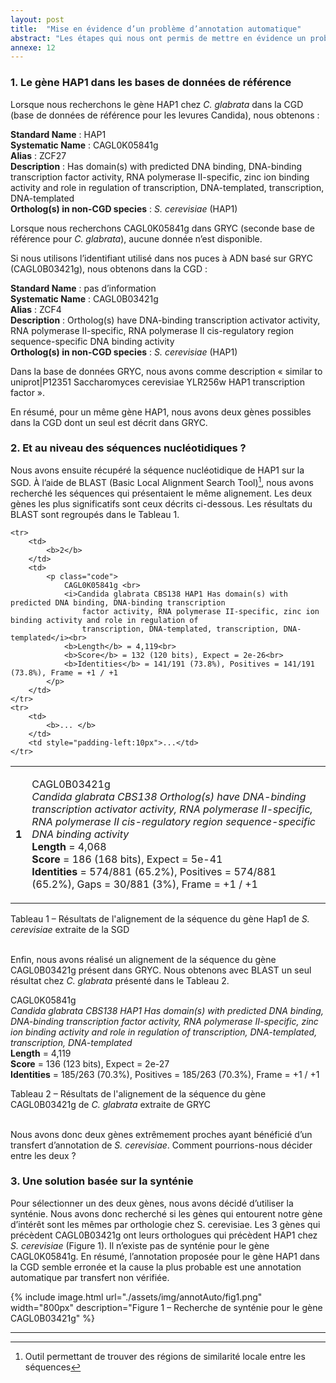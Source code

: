 ```yaml
---
layout: post
title:  "Mise en évidence d’un problème d’annotation automatique"
abstract: "Les étapes qui nous ont permis de mettre en évidence un problème d'annotation et comment nous l'avons résolu."
annexe: 12
---
```


### 1. Le gène HAP1 dans les bases de données de référence

Lorsque nous recherchons le gène HAP1 chez *C. glabrata* dans la CGD (base de données de référence pour les levures Candida), nous obtenons :

<p class="descriptionGene">
<b>Standard Name</b> : HAP1 <br>
<b>Systematic Name</b>  : CAGL0K05841g <br>
<b>Alias</b>  : ZCF27 <br>
<b>Description</b>  : Has domain(s) with predicted DNA binding, DNA-binding transcription factor activity, RNA polymerase II-specific, zinc ion binding activity and role in regulation of transcription, DNA-templated, transcription, DNA-templated<br>
<b>Ortholog(s) in non-CGD species</b>  : <i>S. cerevisiae</i> (HAP1)
</p>

Lorsque nous recherchons CAGL0K05841g dans GRYC (seconde base de référence pour *C. glabrata*), aucune donnée n’est disponible.

Si nous utilisons l’identifiant utilisé dans nos puces à ADN basé sur GRYC (CAGL0B03421g), nous obtenons dans la CGD :

<p class="descriptionGene">
<b>Standard Name</b> : pas d’information <br>
<b>Systematic Name</b>  : CAGL0B03421g <br>
<b>Alias</b>  : ZCF4 <br>
<b>Description</b>  : Ortholog(s) have DNA-binding transcription activator activity, RNA polymerase II-specific, RNA polymerase II cis-regulatory region sequence-specific DNA binding activity<br>
<b>Ortholog(s) in non-CGD species</b>  : <i>S. cerevisiae</i> (HAP1)
</p>

Dans la base de données GRYC, nous avons comme description « similar to uniprot|P12351 Saccharomyces cerevisiae YLR256w HAP1 transcription factor ».

En résumé, pour un même gène HAP1, nous avons deux gènes possibles dans la CGD dont un seul est décrit dans GRYC.

### 2. Et au niveau des séquences nucléotidiques ?

Nous avons ensuite récupéré la séquence nucléotidique de HAP1 sur la SGD. À l’aide de BLAST (Basic Local Alignment Search Tool)[^1], nous avons recherché les séquences qui présentaient le même alignement. Les deux gènes les plus significatifs sont ceux décrits ci-dessous. Les résultats du BLAST sont regroupés dans le Tableau 1.


<table>
    <tr>
        <td>
            <b>1</b>
        </td>
        <td>
            <p class="code">
                CAGL0B03421g<br>
                <i>Candida glabrata CBS138 Ortholog(s) have DNA-binding transcription activator activity, RNA polymerase
                    II-specific, RNA polymerase II cis-regulatory region sequence-specific DNA binding activity</i><br>
                <b>Length</b> = 4,068 <br>
                <b>Score</b> = 186 (168 bits), Expect = 5e-41<br>
                <b>Identities</b> = 574/881 (65.2%), Positives = 574/881 (65.2%), Gaps = 30/881 (3%), Frame = +1 / +1
            </p>
        </td>
    </tr>

    <tr>
        <td>
            <b>2</b>
        </td>
        <td>
            <p class="code">
                CAGL0K05841g <br>
                <i>Candida glabrata CBS138 HAP1 Has domain(s) with predicted DNA binding, DNA-binding transcription
                    factor activity, RNA polymerase II-specific, zinc ion binding activity and role in regulation of
                    transcription, DNA-templated, transcription, DNA-templated</i><br>
                <b>Length</b> = 4,119<br>
                <b>Score</b> = 132 (120 bits), Expect = 2e-26<br>
                <b>Identities</b> = 141/191 (73.8%), Positives = 141/191 (73.8%), Frame = +1 / +1
            </p>
        </td>
    </tr>
    <tr>
        <td>
            <b>... </b>
        </td>
        <td style="padding-left:10px">...</td>
    </tr>
</table>

<figcaption>Tableau 1 – Résultats de l'alignement de la séquence du gène Hap1 de <i>S. cerevisiae</i> extraite de la SGD</figcaption>
<br>

Enfin, nous avons réalisé un alignement de la séquence du gène CAGL0B03421g présent dans GRYC. Nous obtenons avec BLAST un seul résultat chez *C. glabrata* présenté dans le Tableau 2.

<p class="code">
    CAGL0K05841g <br>
    <i> Candida glabrata CBS138 HAP1 Has domain(s) with predicted DNA binding, DNA-binding transcription factor activity, RNA polymerase II-specific, 
    zinc ion binding activity and role in regulation of transcription, DNA-templated, transcription, DNA-templated</i><br>
    <b>Length</b> = 4,119<br>
    <b>Score</b> =  136 (123 bits), Expect = 2e-27<br>
    <b>Identities</b> =  185/263 (70.3%), Positives = 185/263 (70.3%), Frame = +1 / +1
</p>

<figcaption>Tableau 2 – Résultats de l'alignement de la séquence du gène CAGL0B03421g de <i>C. glabrata</i> extraite de GRYC</figcaption>
<br>

Nous avons donc deux gènes extrêmement proches ayant bénéficié d’un transfert d’annotation de *S. cerevisiae*. Comment pourrions-nous décider entre les deux ? 

### 3. Une solution basée sur la synténie

Pour sélectionner un des deux gènes, nous avons décidé d’utiliser la synténie. Nous avons donc recherché si les gènes qui entourent notre gène d’intérêt sont les mêmes par orthologie chez S. cerevisiae. Les 3 gènes qui précèdent CAGL0B03421g ont leurs orthologues qui précèdent HAP1 chez *S. cerevisiae* (Figure 1). Il n’existe pas de synténie pour le gène CAGL0K05841g. En résumé, l’annotation proposée pour le gène HAP1 dans la CGD semble erronée et la cause la plus probable est une annotation automatique par transfert non vérifiée.

{% include image.html url="./assets/img/annotAuto/fig1.png" width="800px" description="Figure 1 – Recherche de synténie pour le gène CAGL0B03421g" %}

---
[^1]: Outil permettant de trouver des régions de similarité locale entre les séquences